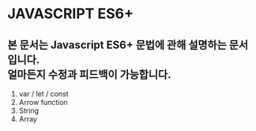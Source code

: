 # JAVASCRIPT ES6+

## 본 문서는 Javascript ES6+ 문법에 관해 설명하는 문서입니다.<br> 얼마든지 수정과 피드백이 가능합니다.

1. var / let / const
2. Arrow function
3. String
4. Array